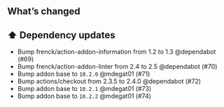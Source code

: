 ## What’s changed
## ⬆️ Dependency updates

- Bump frenck/action-addon-information from 1.2 to 1.3 @dependabot (#69)
- Bump frenck/action-addon-linter from 2.4 to 2.5 @dependabot (#70)
- Bump addon base to `10.2.0` @mdegat01 (#71)
- Bump actions/checkout from 2.3.5 to 2.4.0 @dependabot (#72)
- Bump addon base to `10.2.1` @mdegat01 (#73)
- Bump addon base to `10.2.2` @mdegat01 (#74)
